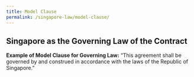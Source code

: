 ```yaml
---
title: Model Clause
permalink: /singapore-law/model-clause/
---
```


## Singapore as the Governing Law of the Contract

**Example of Model Clause for Governing Law:**
“This agreement shall be governed by and construed in accordance with the laws of the Republic of Singapore.”
